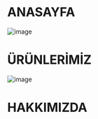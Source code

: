 # ANASAYFA 
![image](https://github.com/cengarm/2023FRONTEND/assets/126611512/7ad4a96c-e7c7-4e65-ae84-9a7a91515387)
# ÜRÜNLERİMİZ
![image](https://github.com/cengarm/2023FRONTEND/assets/126611512/f412b4c1-6713-4e37-9856-6d21d441d9bb)
# HAKKIMIZDA
